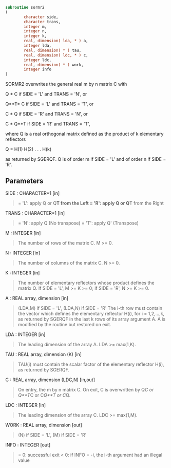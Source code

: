 ```fortran
subroutine sormr2
(
        character side,
        character trans,
        integer m,
        integer n,
        integer k,
        real, dimension( lda, * ) a,
        integer lda,
        real, dimension( * ) tau,
        real, dimension( ldc, * ) c,
        integer ldc,
        real, dimension( * ) work,
        integer info
)
```

SORMR2 overwrites the general real m by n matrix C with

Q * C  if SIDE = 'L' and TRANS = 'N', or

Q**T* C  if SIDE = 'L' and TRANS = 'T', or

C * Q  if SIDE = 'R' and TRANS = 'N', or

C * Q**T if SIDE = 'R' and TRANS = 'T',

where Q is a real orthogonal matrix defined as the product of k
elementary reflectors

Q = H(1) H(2) . . . H(k)

as returned by SGERQF. Q is of order m if SIDE = 'L' and of order n
if SIDE = 'R'.

## Parameters
SIDE : CHARACTER*1 [in]
> = 'L': apply Q or Q**T from the Left
> = 'R': apply Q or Q**T from the Right

TRANS : CHARACTER*1 [in]
> = 'N': apply Q  (No transpose)
> = 'T': apply Q' (Transpose)

M : INTEGER [in]
> The number of rows of the matrix C. M >= 0.

N : INTEGER [in]
> The number of columns of the matrix C. N >= 0.

K : INTEGER [in]
> The number of elementary reflectors whose product defines
> the matrix Q.
> If SIDE = 'L', M >= K >= 0;
> if SIDE = 'R', N >= K >= 0.

A : REAL array, dimension [in]
> (LDA,M) if SIDE = 'L',
> (LDA,N) if SIDE = 'R'
> The i-th row must contain the vector which defines the
> elementary reflector H(i), for i = 1,2,...,k, as returned by
> SGERQF in the last k rows of its array argument A.
> A is modified by the routine but restored on exit.

LDA : INTEGER [in]
> The leading dimension of the array A. LDA >= max(1,K).

TAU : REAL array, dimension (K) [in]
> TAU(i) must contain the scalar factor of the elementary
> reflector H(i), as returned by SGERQF.

C : REAL array, dimension (LDC,N) [in,out]
> On entry, the m by n matrix C.
> On exit, C is overwritten by Q*C or Q**T*C or C*Q**T or C*Q.

LDC : INTEGER [in]
> The leading dimension of the array C. LDC >= max(1,M).

WORK : REAL array, dimension [out]
> (N) if SIDE = 'L',
> (M) if SIDE = 'R'

INFO : INTEGER [out]
> = 0: successful exit
> < 0: if INFO = -i, the i-th argument had an illegal value
